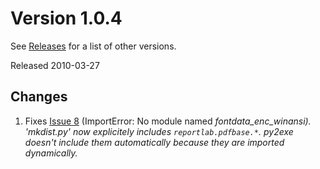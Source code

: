 # Version 1.0.4 #

See [Releases](Releases.md) for a list of other versions.

Released 2010-03-27

## Changes ##

  1. Fixes [Issue 8](https://code.google.com/p/timtools/issues/detail?id=8) (ImportError: No module named _fontdata\_enc\_winansi). 'mkdist.py' now explicitely includes `reportlab.pdfbase.*`. py2exe doesn't include them automatically because they are imported dynamically._
